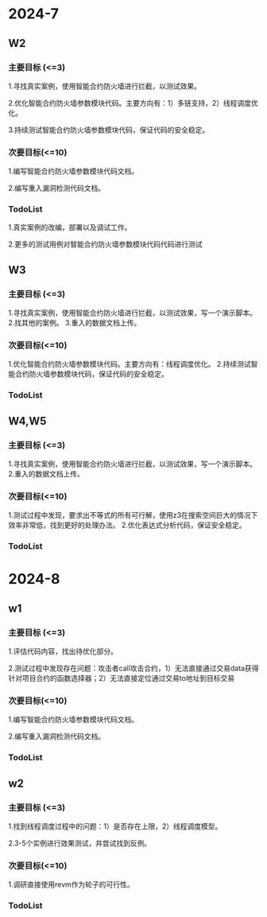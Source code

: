 # 2024-7

## W2

### 主要目标 (<=3)

1.寻找真实案例，使用智能合约防火墙进行拦截，以测试效果。

2.优化智能合约防火墙参数模块代码。主要方向有：1）多链支持，2）线程调度优化。

3.持续测试智能合约防火墙参数模块代码，保证代码的安全稳定。


### 次要目标(<=10)

1.编写智能合约防火墙参数模块代码文档。

2.编写重入漏洞检测代码文档。

### TodoList

1.真实案例的改编，部署以及调试工作。

2.更多的测试用例对智能合约防火墙参数模块代码代码进行测试


## W3

### 主要目标 (<=3)

1.寻找真实案例，使用智能合约防火墙进行拦截，以测试效果，写一个演示脚本。
2.找其他的案例。
3.重入的数据文档上传。


### 次要目标(<=10)

1.优化智能合约防火墙参数模块代码。主要方向有：线程调度优化。
2.持续测试智能合约防火墙参数模块代码，保证代码的安全稳定。

### TodoList

## W4,W5

### 主要目标 (<=3)

1.寻找真实案例，使用智能合约防火墙进行拦截，以测试效果，写一个演示脚本。
2.重入的数据文档上传。


### 次要目标(<=10)

1.测试过程中发现，要求出不等式的所有可行解，使用z3在搜索空间巨大的情况下效率非常低，找到更好的处理办法。
2.优化表达式分析代码，保证安全稳定。

### TodoList

# 2024-8

## w1

### 主要目标 (<=3)

1.评估代码内容，找出待优化部分。

2.测试过程中发现存在问题：攻击者call攻击合约，1）无法直接通过交易data获得针对项目合约的函数选择器；2）无法直接定位通过交易to地址到目标交易

### 次要目标(<=10)

1.编写智能合约防火墙参数模块代码文档。

2.编写重入漏洞检测代码文档。

### TodoList

## w2

### 主要目标 (<=3)

1.找到线程调度过程中的问题：1）是否存在上限，2）线程调度模型。

2.3-5个实例进行效果测试，并尝试找到反例。

### 次要目标(<=10)

1.调研直接使用revm作为轮子的可行性。

### TodoList
